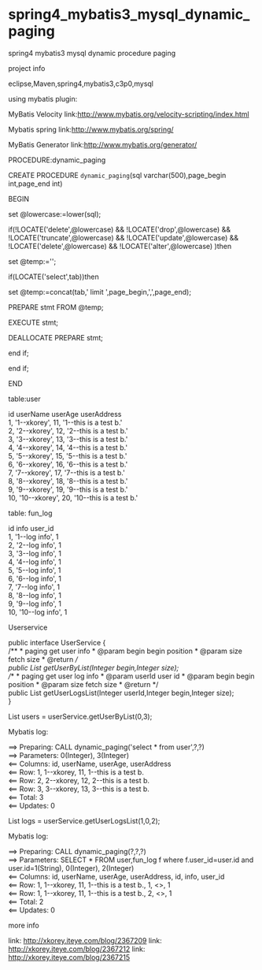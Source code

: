 # spring4_mybatis3_mysql_dynamic_paging
spring4 mybatis3 mysql dynamic procedure paging 

project info

eclipse,Maven,spring4,mybatis3,c3p0,mysql 

using mybatis plugin: 

MyBatis Velocity link:http://www.mybatis.org/velocity-scripting/index.html 

Mybatis spring link:http://www.mybatis.org/spring/ 

MyBatis Generator link:http://www.mybatis.org/generator/ 



PROCEDURE:dynamic_paging 

CREATE PROCEDURE  `dynamic_paging`(sql varchar(500),page_begin int,page_end int)

BEGIN

set @lowercase:=lower(sql);

if(!LOCATE('delete',@lowercase) && !LOCATE('drop',@lowercase) && !LOCATE('truncate',@lowercase) && !LOCATE('update',@lowercase) && !LOCATE('delete',@lowercase) && !LOCATE('alter',@lowercase) )then

set @temp:='';

if(LOCATE('select',tab))then

set @temp:=concat(tab,' limit ',page_begin,',',page_end);

PREPARE stmt FROM @temp;

EXECUTE stmt;

DEALLOCATE PREPARE stmt;

end if;

end if;

END 





table:user 

id   userName  userAge     userAddress     
1, '1--xkorey', 11, '1--this is a test b.'  
2, '2--xkorey', 12, '2--this is a test b.'  
3, '3--xkorey', 13, '3--this is a test b.'  
4, '4--xkorey', 14, '4--this is a test b.'  
5, '5--xkorey', 15, '5--this is a test b.'  
6, '6--xkorey', 16, '6--this is a test b.'  
7, '7--xkorey', 17, '7--this is a test b.'  
8, '8--xkorey', 18, '8--this is a test b.'  
9, '9--xkorey', 19, '9--this is a test b.'  
10, '10--xkorey', 20, '10--this is a test b.' 

table: fun_log

id  info         user_id  
1, '1--log info', 1  
2, '2--log info', 1  
3, '3--log info', 1  
4, '4--log info', 1  
5, '5--log info', 1  
6, '6--log info', 1  
7, '7--log info', 1  
8, '8--log info', 1  
9, '9--log info', 1  
10, '10--log info', 1  

Userservice  

public interface UserService {  
/** 
     * paging get user info 
     * @param begin begin position
     * @param size  fetch size 
     * @return 
     */  
     public List<User> getUserByList(Integer begin,Integer size);  
/** 
     * paging get user log info
     * @param userId user id
     * @param begin begin position
     * @param size fetch size
     * @return 
     */  
     public List<FunLog> getUserLogsList(Integer userId,Integer begin,Integer size);  
}  



List<User> users = userService.getUserByList(0,3);

Mybatis log:

==>  Preparing: CALL dynamic_paging('select * from user',?,?)   
==> Parameters: 0(Integer), 3(Integer)  
<==    Columns: id, userName, userAge, userAddress  
<==        Row: 1, 1--xkorey, 11, 1--this is a test b.  
<==        Row: 2, 2--xkorey, 12, 2--this is a test b.  
<==        Row: 3, 3--xkorey, 13, 3--this is a test b.  
<==      Total: 3  
<==    Updates: 0  


List<FunLog> logs = userService.getUserLogsList(1,0,2);

Mybatis log:

==>  Preparing: CALL dynamic_paging(?,?,?)   
==> Parameters: SELECT * FROM user,fun_log f where f.user_id=user.id and user.id=1(String), 0(Integer), 2(Integer)  
<==    Columns: id, userName, userAge, userAddress, id, info, user_id  
<==        Row: 1, 1--xkorey, 11, 1--this is a test b., 1, <<BLOB>>, 1  
<==        Row: 1, 1--xkorey, 11, 1--this is a test b., 2, <<BLOB>>, 1  
<==      Total: 2  
<==    Updates: 0  


more info 

link: http://xkorey.iteye.com/blog/2367209
link: http://xkorey.iteye.com/blog/2367212
link: http://xkorey.iteye.com/blog/2367215


